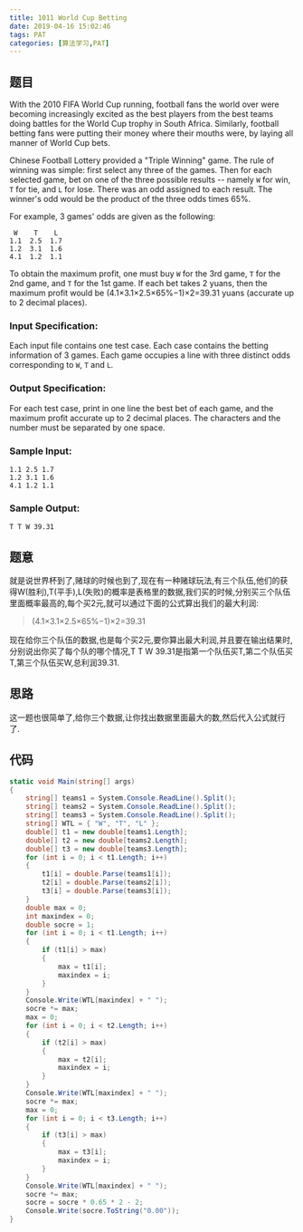 ```yaml
---
title: 1011 World Cup Betting
date: 2019-04-16 15:02:46
tags: PAT
categories: [算法学习,PAT]
---
```


## 题目

With the 2010 FIFA World Cup running, football fans the world over were becoming increasingly excited as the best players from the best teams doing battles for the World Cup trophy in South Africa. Similarly, football betting fans were putting their money where their mouths were, by laying all manner of World Cup bets.

Chinese Football Lottery provided a "Triple Winning" game. The rule of winning was simple: first select any three of the games. Then for each selected game, bet on one of the three possible results -- namely `W` for win, `T` for tie, and `L` for lose. There was an odd assigned to each result. The winner's odd would be the product of the three odds times 65%.

For example, 3 games' odds are given as the following:

```
 W    T    L
1.1  2.5  1.7
1.2  3.1  1.6
4.1  1.2  1.1
```

To obtain the maximum profit, one must buy `W` for the 3rd game, `T` for the 2nd game, and `T` for the 1st game. If each bet takes 2 yuans, then the maximum profit would be (4.1×3.1×2.5×65%−1)×2=39.31 yuans (accurate up to 2 decimal places).

### Input Specification:

Each input file contains one test case. Each case contains the betting information of 3 games. Each game occupies a line with three distinct odds corresponding to `W`, `T` and `L`.

### Output Specification:

For each test case, print in one line the best bet of each game, and the maximum profit accurate up to 2 decimal places. The characters and the number must be separated by one space.

### Sample Input:

```in
1.1 2.5 1.7
1.2 3.1 1.6
4.1 1.2 1.1
```

### Sample Output:

```out
T T W 39.31
```

<!-- more -->

## 题意

就是说世界杯到了,赌球的时候也到了,现在有一种赌球玩法,有三个队伍,他们的获得W(胜利),T(平手),L(失败)的概率是表格里的数据,我们买的时候,分别买三个队伍里面概率最高的,每个买2元,就可以通过下面的公式算出我们的最大利润:

> (4.1×3.1×2.5×65%−1)×2=39.31

现在给你三个队伍的数据,也是每个买2元,要你算出最大利润,并且要在输出结果时,分别说出你买了每个队的哪个情况,T T W 39.31是指第一个队伍买T,第二个队伍买T,第三个队伍买W,总利润39.31.

## 思路

这一题也很简单了,给你三个数据,让你找出数据里面最大的数,然后代入公式就行了.

## 代码

```c#
static void Main(string[] args)
{
    string[] teams1 = System.Console.ReadLine().Split();
    string[] teams2 = System.Console.ReadLine().Split();
    string[] teams3 = System.Console.ReadLine().Split();
    string[] WTL = { "W", "T", "L" };
    double[] t1 = new double[teams1.Length];
    double[] t2 = new double[teams2.Length];
    double[] t3 = new double[teams3.Length];
    for (int i = 0; i < t1.Length; i++)
    {
        t1[i] = double.Parse(teams1[i]);
        t2[i] = double.Parse(teams2[i]);
        t3[i] = double.Parse(teams3[i]);
    }
    double max = 0;
    int maxindex = 0;
    double socre = 1;
    for (int i = 0; i < t1.Length; i++)
    {
        if (t1[i] > max)
        {
            max = t1[i];
            maxindex = i;
        }
    }
    Console.Write(WTL[maxindex] + " ");
    socre *= max;
    max = 0;
    for (int i = 0; i < t2.Length; i++)
    {
        if (t2[i] > max)
        {
            max = t2[i];
            maxindex = i;
        }
    }
    Console.Write(WTL[maxindex] + " ");
    socre *= max;
    max = 0;
    for (int i = 0; i < t3.Length; i++)
    {
        if (t3[i] > max)
        {
            max = t3[i];
            maxindex = i;
        }
    }
    Console.Write(WTL[maxindex] + " ");
    socre *= max;
    socre = socre * 0.65 * 2 - 2;
    Console.Write(socre.ToString("0.00"));
}
```

